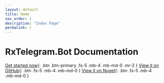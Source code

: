 ```yaml
---
layout: default
title: Home
nav_order: 1
description: "Index Page"
permalink: /
---
```


# RxTelegram.Bot Documentation

[Get started now](Quickstart/index.md){: .btn .btn-primary .fs-5 .mb-4 .mb-md-0 .mr-2 } [View it on GitHub](https://github.com/RxTelegram/RxTelegram.Bot){: .btn .fs-5 .mb-4 .mb-md-0 } [View it on Nuget](https://www.nuget.org/packages/RxTelegram.Bot/){: .btn .fs-5 .mb-4 .mb-md-0 }

